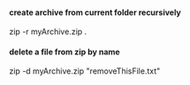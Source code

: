 #### create archive from current folder recursively
zip -r myArchive.zip .
#### delete a file from zip by name
zip -d myArchive.zip "removeThisFile.txt"
